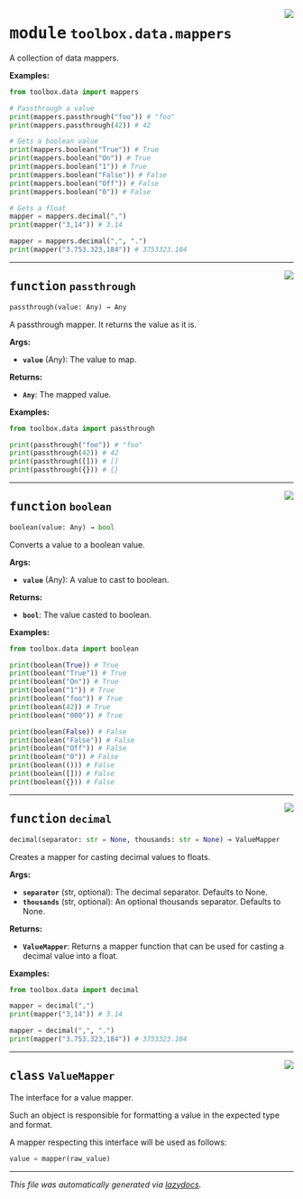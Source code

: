 <!-- markdownlint-disable -->

<a href="../toolbox/data/mappers.py#L0"><img align="right" style="float:right;" src="https://img.shields.io/badge/-source-cccccc?style=flat-square"></a>

# <kbd>module</kbd> `toolbox.data.mappers`
A collection of data mappers. 



**Examples:**
 ```python
from toolbox.data import mappers

# Passthrough a value
print(mappers.passthrough("foo")) # "foo"
print(mappers.passthrough(42)) # 42

# Gets a boolean value
print(mappers.boolean("True")) # True
print(mappers.boolean("On")) # True
print(mappers.boolean("1")) # True
print(mappers.boolean("False")) # False
print(mappers.boolean("Off")) # False
print(mappers.boolean("0")) # False

# Gets a float
mapper = mappers.decimal(",")
print(mapper("3,14")) # 3.14

mapper = mappers.decimal(",", ".")
print(mapper("3.753.323,184")) # 3753323.184
``` 


---

<a href="../toolbox/data/mappers.py#L46"><img align="right" style="float:right;" src="https://img.shields.io/badge/-source-cccccc?style=flat-square"></a>

## <kbd>function</kbd> `passthrough`

```python
passthrough(value: Any) → Any
```

A passthrough mapper. It returns the value as it is. 



**Args:**
 
 - <b>`value`</b> (Any):  The value to map. 



**Returns:**
 
 - <b>`Any`</b>:  The mapped value. 



**Examples:**
 ```python
from toolbox.data import passthrough

print(passthrough("foo")) # "foo"
print(passthrough(42)) # 42
print(passthrough([])) # []
print(passthrough({})) # {}
``` 


---

<a href="../toolbox/data/mappers.py#L68"><img align="right" style="float:right;" src="https://img.shields.io/badge/-source-cccccc?style=flat-square"></a>

## <kbd>function</kbd> `boolean`

```python
boolean(value: Any) → bool
```

Converts a value to a boolean value. 



**Args:**
 
 - <b>`value`</b> (Any):  A value to cast to boolean. 



**Returns:**
 
 - <b>`bool`</b>:  The value casted to boolean. 



**Examples:**
 ```python
from toolbox.data import boolean

print(boolean(True)) # True
print(boolean("True")) # True
print(boolean("On")) # True
print(boolean("1")) # True
print(boolean("foo")) # True
print(boolean(42)) # True
print(boolean("000")) # True

print(boolean(False)) # False
print(boolean("False")) # False
print(boolean("Off")) # False
print(boolean("0")) # False
print(boolean(())) # False
print(boolean([])) # False
print(boolean({})) # False
``` 


---

<a href="../toolbox/data/mappers.py#L104"><img align="right" style="float:right;" src="https://img.shields.io/badge/-source-cccccc?style=flat-square"></a>

## <kbd>function</kbd> `decimal`

```python
decimal(separator: str = None, thousands: str = None) → ValueMapper
```

Creates a mapper for casting decimal values to floats. 



**Args:**
 
 - <b>`separator`</b> (str, optional):  The decimal separator. Defaults to None. 
 - <b>`thousands`</b> (str, optional):  An optional thousands separator. Defaults to None. 



**Returns:**
 
 - <b>`ValueMapper`</b>:  Returns a mapper function that can be used for casting a decimal value into a float. 



**Examples:**
 ```python
from toolbox.data import decimal

mapper = decimal(",")
print(mapper("3,14")) # 3.14

mapper = decimal(",", ".")
print(mapper("3.753.323,184")) # 3753323.184
``` 


---

<a href="../toolbox/data/mappers.py#L30"><img align="right" style="float:right;" src="https://img.shields.io/badge/-source-cccccc?style=flat-square"></a>

## <kbd>class</kbd> `ValueMapper`
The interface for a value mapper. 

Such an object is responsible for formatting a value in the expected type and format. 

A mapper respecting this interface will be used as follows: 

```python
value = mapper(raw_value)
``` 







---

_This file was automatically generated via [lazydocs](https://github.com/ml-tooling/lazydocs)._
